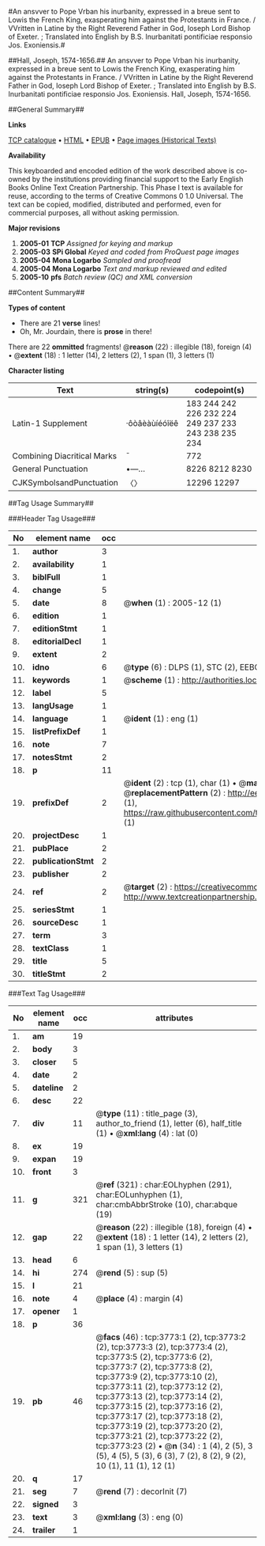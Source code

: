 #An ansvver to Pope Vrban his inurbanity, expressed in a breue sent to Lowis the French King, exasperating him against the Protestants in France. / VVritten in Latine by the Right Reverend Father in God, Ioseph Lord Bishop of Exeter. ; Translated into English by B.S. Inurbanitati pontificiae responsio Jos. Exoniensis.#

##Hall, Joseph, 1574-1656.##
An ansvver to Pope Vrban his inurbanity, expressed in a breue sent to Lowis the French King, exasperating him against the Protestants in France. / VVritten in Latine by the Right Reverend Father in God, Ioseph Lord Bishop of Exeter. ; Translated into English by B.S.
Inurbanitati pontificiae responsio Jos. Exoniensis.
Hall, Joseph, 1574-1656.

##General Summary##

**Links**

[TCP catalogue](http://www.ota.ox.ac.uk/tcp/)  • 
[HTML](http://tei.it.ox.ac.uk/tcp/Texts-HTML/free/A68/A68128.html)  • 
[EPUB](http://tei.it.ox.ac.uk/tcp/Texts-EPUB/free/A68/A68128.epub) • 
[Page images (Historical Texts)](https://data.historicaltexts.jisc.ac.uk/view?pubId=eebo-99839364e&pageId=eebo-99839364e-3773-1)

**Availability**

This keyboarded and encoded edition of the
	       work described above is co-owned by the institutions
	       providing financial support to the Early English Books
	       Online Text Creation Partnership. This Phase I text is
	       available for reuse, according to the terms of Creative
	       Commons 0 1.0 Universal. The text can be copied,
	       modified, distributed and performed, even for
	       commercial purposes, all without asking permission.

**Major revisions**

1. __2005-01__ __TCP__ *Assigned for keying and markup*
1. __2005-03__ __SPi Global__ *Keyed and coded from ProQuest page images*
1. __2005-04__ __Mona Logarbo__ *Sampled and proofread*
1. __2005-04__ __Mona Logarbo__ *Text and markup reviewed and edited*
1. __2005-10__ __pfs__ *Batch review (QC) and XML conversion*

##Content Summary##

**Types of content**

  * There are 21 **verse** lines!
  * Oh, Mr. Jourdain, there is **prose** in there!

There are 22 **ommitted** fragments! 
 @__reason__ (22) : illegible (18), foreign (4)  •  @__extent__ (18) : 1 letter (14), 2 letters (2), 1 span (1), 3 letters (1)

**Character listing**


|Text|string(s)|codepoint(s)|
|---|---|---|
|Latin-1 Supplement|·ôòâèàùíéóîëê|183 244 242 226 232 224 249 237 233 243 238 235 234|
|Combining             Diacritical Marks|̄|772|
|General Punctuation|•—…|8226 8212 8230|
|CJKSymbolsandPunctuation|〈〉|12296 12297|

##Tag Usage Summary##

###Header Tag Usage###

|No|element name|occ|attributes|
|---|---|---|---|
|1.|__author__|3||
|2.|__availability__|1||
|3.|__biblFull__|1||
|4.|__change__|5||
|5.|__date__|8| @__when__ (1) : 2005-12 (1)|
|6.|__edition__|1||
|7.|__editionStmt__|1||
|8.|__editorialDecl__|1||
|9.|__extent__|2||
|10.|__idno__|6| @__type__ (6) : DLPS (1), STC (2), EEBO-CITATION (1), PROQUEST (1), VID (1)|
|11.|__keywords__|1| @__scheme__ (1) : http://authorities.loc.gov/ (1)|
|12.|__label__|5||
|13.|__langUsage__|1||
|14.|__language__|1| @__ident__ (1) : eng (1)|
|15.|__listPrefixDef__|1||
|16.|__note__|7||
|17.|__notesStmt__|2||
|18.|__p__|11||
|19.|__prefixDef__|2| @__ident__ (2) : tcp (1), char (1)  •  @__matchPattern__ (2) : ([0-9\-]+):([0-9IVX]+) (1), (.+) (1)  •  @__replacementPattern__ (2) : http://eebo.chadwyck.com/downloadtiff?vid=$1&page=$2 (1), https://raw.githubusercontent.com/textcreationpartnership/Texts/master/tcpchars.xml#$1 (1)|
|20.|__projectDesc__|1||
|21.|__pubPlace__|2||
|22.|__publicationStmt__|2||
|23.|__publisher__|2||
|24.|__ref__|2| @__target__ (2) : https://creativecommons.org/publicdomain/zero/1.0/ (1), http://www.textcreationpartnership.org/docs/. (1)|
|25.|__seriesStmt__|1||
|26.|__sourceDesc__|1||
|27.|__term__|3||
|28.|__textClass__|1||
|29.|__title__|5||
|30.|__titleStmt__|2||


###Text Tag Usage###

|No|element name|occ|attributes|
|---|---|---|---|
|1.|__am__|19||
|2.|__body__|3||
|3.|__closer__|5||
|4.|__date__|2||
|5.|__dateline__|2||
|6.|__desc__|22||
|7.|__div__|11| @__type__ (11) : title_page (3), author_to_friend (1), letter (6), half_title (1)  •  @__xml:lang__ (4) : lat (0)|
|8.|__ex__|19||
|9.|__expan__|19||
|10.|__front__|3||
|11.|__g__|321| @__ref__ (321) : char:EOLhyphen (291), char:EOLunhyphen (1), char:cmbAbbrStroke (10), char:abque (19)|
|12.|__gap__|22| @__reason__ (22) : illegible (18), foreign (4)  •  @__extent__ (18) : 1 letter (14), 2 letters (2), 1 span (1), 3 letters (1)|
|13.|__head__|6||
|14.|__hi__|274| @__rend__ (5) : sup (5)|
|15.|__l__|21||
|16.|__note__|4| @__place__ (4) : margin (4)|
|17.|__opener__|1||
|18.|__p__|36||
|19.|__pb__|46| @__facs__ (46) : tcp:3773:1 (2), tcp:3773:2 (2), tcp:3773:3 (2), tcp:3773:4 (2), tcp:3773:5 (2), tcp:3773:6 (2), tcp:3773:7 (2), tcp:3773:8 (2), tcp:3773:9 (2), tcp:3773:10 (2), tcp:3773:11 (2), tcp:3773:12 (2), tcp:3773:13 (2), tcp:3773:14 (2), tcp:3773:15 (2), tcp:3773:16 (2), tcp:3773:17 (2), tcp:3773:18 (2), tcp:3773:19 (2), tcp:3773:20 (2), tcp:3773:21 (2), tcp:3773:22 (2), tcp:3773:23 (2)  •  @__n__ (34) : 1 (4), 2 (5), 3 (5), 4 (5), 5 (3), 6 (3), 7 (2), 8 (2), 9 (2), 10 (1), 11 (1), 12 (1)|
|20.|__q__|17||
|21.|__seg__|7| @__rend__ (7) : decorInit (7)|
|22.|__signed__|3||
|23.|__text__|3| @__xml:lang__ (3) : eng (0)|
|24.|__trailer__|1||
